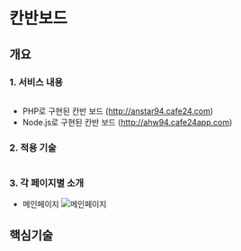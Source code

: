 # 칸반보드
## 개요 
### 1. 서비스 내용 
```

```

* PHP로 구현된 칸반 보드 (http://anstar94.cafe24.com)
* Node.js로 구현된 칸반 보드 (http://ahw94.cafe24app.com)

### 2. 적용 기술 

```

```

### 3. 각 페이지별 소개 
* 메인페이지
![메인페이지](https://www.google.com/images/branding/googlelogo/2x/googlelogo_color_272x92dp.png)





## 핵심기술